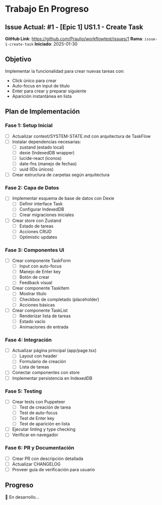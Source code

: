 # Trabajo En Progreso

## Issue Actual: #1 - [Epic 1] US1.1 - Create Task
**GitHub Link**: https://github.com/Praulio/workflowtest/issues/1
**Rama**: `issue-1-create-task`
**Iniciado**: 2025-01-30

## Objetivo
Implementar la funcionalidad para crear nuevas tareas con:
- Click único para crear
- Auto-focus en input de título
- Enter para crear y preparar siguiente
- Aparición instantánea en lista

## Plan de Implementación

### Fase 1: Setup Inicial
- [ ] Actualizar context/SYSTEM-STATE.md con arquitectura de TaskFlow
- [ ] Instalar dependencias necesarias:
  - [ ] zustand (estado local)
  - [ ] dexie (IndexedDB wrapper)
  - [ ] lucide-react (iconos)
  - [ ] date-fns (manejo de fechas)
  - [ ] uuid (IDs únicos)
- [ ] Crear estructura de carpetas según arquitectura

### Fase 2: Capa de Datos
- [ ] Implementar esquema de base de datos con Dexie
  - [ ] Definir interface Task
  - [ ] Configurar IndexedDB
  - [ ] Crear migraciones iniciales
- [ ] Crear store con Zustand
  - [ ] Estado de tareas
  - [ ] Acciones CRUD
  - [ ] Optimistic updates

### Fase 3: Componentes UI
- [ ] Crear componente TaskForm
  - [ ] Input con auto-focus
  - [ ] Manejo de Enter key
  - [ ] Botón de crear
  - [ ] Feedback visual
- [ ] Crear componente TaskItem
  - [ ] Mostrar título
  - [ ] Checkbox de completado (placeholder)
  - [ ] Acciones básicas
- [ ] Crear componente TaskList
  - [ ] Renderizar lista de tareas
  - [ ] Estado vacío
  - [ ] Animaciones de entrada

### Fase 4: Integración
- [ ] Actualizar página principal (app/page.tsx)
  - [ ] Layout con header
  - [ ] Formulario de creación
  - [ ] Lista de tareas
- [ ] Conectar componentes con store
- [ ] Implementar persistencia en IndexedDB

### Fase 5: Testing
- [ ] Crear tests con Puppeteer
  - [ ] Test de creación de tarea
  - [ ] Test de auto-focus
  - [ ] Test de Enter key
  - [ ] Test de aparición en lista
- [ ] Ejecutar linting y type checking
- [ ] Verificar en navegador

### Fase 6: PR y Documentación
- [ ] Crear PR con descripción detallada
- [ ] Actualizar CHANGELOG
- [ ] Proveer guía de verificación para usuario

## Progreso
🔄 En desarrollo...